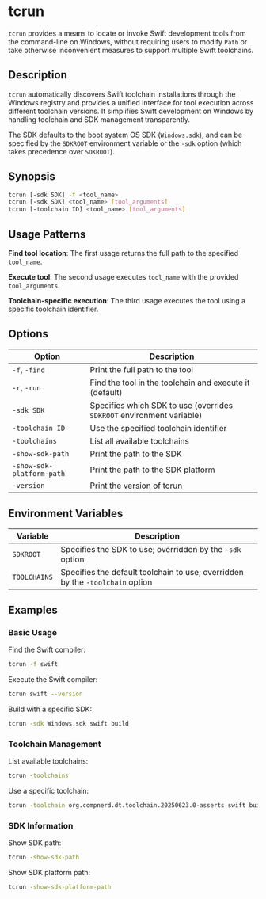 # tcrun

`tcrun` provides a means to locate or invoke Swift development tools from the command-line on Windows, without requiring users to modify `Path` or take otherwise inconvenient measures to support multiple Swift toolchains.

## Description

`tcrun` automatically discovers Swift toolchain installations through the Windows registry and provides a unified interface for tool execution across different toolchain versions. It simplifies Swift development on Windows by handling toolchain and SDK management transparently.

The SDK defaults to the boot system OS SDK (`Windows.sdk`), and can be specified by the `SDKROOT` environment variable or the `-sdk` option (which takes precedence over `SDKROOT`).

## Synopsis

```bash
tcrun [-sdk SDK] -f <tool_name>
tcrun [-sdk SDK] <tool_name> [tool_arguments]
tcrun [-toolchain ID] <tool_name> [tool_arguments]
```

## Usage Patterns

**Find tool location**: The first usage returns the full path to the specified `tool_name`.

**Execute tool**: The second usage executes `tool_name` with the provided `tool_arguments`.

**Toolchain-specific execution**: The third usage executes the tool using a specific toolchain identifier.

## Options

| Option | Description |
|--------|-------------|
| `-f`, `-find` | Print the full path to the tool |
| `-r`, `-run` | Find the tool in the toolchain and execute it (default) |
| `-sdk SDK` | Specifies which SDK to use (overrides `SDKROOT` environment variable) |
| `-toolchain ID` | Use the specified toolchain identifier |
| `-toolchains` | List all available toolchains |
| `-show-sdk-path` | Print the path to the SDK |
| `-show-sdk-platform-path` | Print the path to the SDK platform |
| `-version` | Print the version of tcrun |

## Environment Variables

| Variable | Description |
|----------|-------------|
| `SDKROOT` | Specifies the SDK to use; overridden by the `-sdk` option |
| `TOOLCHAINS` | Specifies the default toolchain to use; overridden by the `-toolchain` option |

## Examples

### Basic Usage

Find the Swift compiler:
```bash
tcrun -f swift
```

Execute the Swift compiler:
```bash
tcrun swift --version
```

Build with a specific SDK:
```bash
tcrun -sdk Windows.sdk swift build
```

### Toolchain Management

List available toolchains:
```bash
tcrun -toolchains
```

Use a specific toolchain:
```bash
tcrun -toolchain org.compnerd.dt.toolchain.20250623.0-asserts swift build
```

### SDK Information

Show SDK path:
```bash
tcrun -show-sdk-path
```

Show SDK platform path:
```bash
tcrun -show-sdk-platform-path
```

